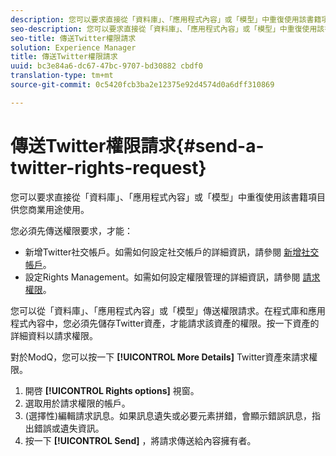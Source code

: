 ```yaml
---
description: 您可以要求直接從「資料庫」、「應用程式內容」或「模型」中重復使用該書籍項目供您商業用途使用。
seo-description: 您可以要求直接從「資料庫」、「應用程式內容」或「模型」中重復使用該書籍項目供您商業用途使用。
seo-title: 傳送Twitter權限請求
solution: Experience Manager
title: 傳送Twitter權限請求
uuid: bc3e84a6-dc67-47bc-9707-bd30882 cbdf0
translation-type: tm+mt
source-git-commit: 0c5420fcb3ba2e12375e92d4574d0a6dff310869

---
```



# 傳送Twitter權限請求{#send-a-twitter-rights-request}

您可以要求直接從「資料庫」、「應用程式內容」或「模型」中重復使用該書籍項目供您商業用途使用。

您必須先傳送權限要求，才能：

* 新增Twitter社交帳戶。如需如何設定社交帳戶的詳細資訊，請參閱 [新增社交帳戶](../c-users-creating-accounts-with-studio-access/t-configure-social-accout-instagram/t-configure-social-accout-instagram.md#t_configure_social_accout_instagram)。
* 設定Rights Management。如需如何設定權限管理的詳細資訊，請參閱 [請求權限](../c-how-requesting-rights-works/c-how-requesting-rights-works.md#c_how_requesting_rights_works)。

您可以從「資料庫」、「應用程式內容」或「模型」傳送權限請求。在程式庫和應用程式內容中，您必須先儲存Twitter資產，才能請求該資產的權限。按一下資產的詳細資料以請求權限。

對於ModQ，您可以按一下 **[!UICONTROL More Details]** Twitter資產來請求權限。

1. 開啓 **[!UICONTROL Rights options]** 視窗。
1. 選取用於請求權限的帳戶。
1. (選擇性)編輯請求訊息。如果訊息遺失或必要元素拼錯，會顯示錯誤訊息，指出錯誤或遺失資訊。
1. 按一下 **[!UICONTROL Send]** ，將請求傳送給內容擁有者。
